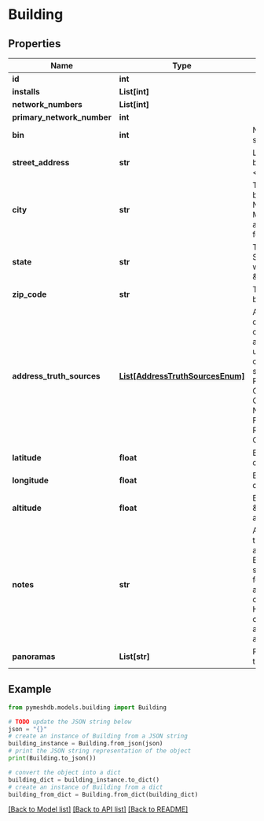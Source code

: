 # Building


## Properties

Name | Type | Description | Notes
------------ | ------------- | ------------- | -------------
**id** | **int** |  | [readonly] 
**installs** | **List[int]** |  | [readonly] 
**network_numbers** | **List[int]** |  | [readonly] 
**primary_network_number** | **int** |  | [optional] 
**bin** | **int** | NYC DOB Identifier for the structure containing this building | [optional] 
**street_address** | **str** | Line 1 only of the address of this building: i.e. &lt;house num&gt; &lt;street&gt; | [optional] 
**city** | **str** | The name of the borough this building is in for buildings within NYC, \&quot;New York\&quot; for Manhattan to match street addresses. The actual city name for anything outside NYC | [optional] 
**state** | **str** | The 2 letter abreviation of the US State this building is contained within, e.g. \&quot;NY\&quot; or \&quot;NJ\&quot; | [optional] 
**zip_code** | **str** | The five digit ZIP code this building is contained within | [optional] 
**address_truth_sources** | [**List[AddressTruthSourcesEnum]**](AddressTruthSourcesEnum.md) | A list of strings that answers the question: How was the content ofthe street address, city, state, and ZIP fields determined? This is useful in understanding the level of validation applied to spreadsheet imported data. Possible values are: OSMNominatim, OSMNominatimZIPOnly, NYCPlanningLabs, PeliasStringParsing, ReverseGeocodeFromCoordinates. Check the import script for details | 
**latitude** | **float** | Building latitude in decimal degrees | 
**longitude** | **float** | Building longitude in decimal degrees | 
**altitude** | **float** | Building rooftop altitude in \&quot;absolute\&quot; meters above mean sea level | [optional] 
**notes** | **str** | A free-form text description of this building, to track any additional information. For Buidings imported from the spreadsheet, this starts with a formatted block of information about the import process and original spreadsheet data. However this structure can be changed by admins at any time and should not be relied on by automated systems.  | [optional] 
**panoramas** | **List[str]** | Panoramas taken from the roof of this Building | [optional] 

## Example

```python
from pymeshdb.models.building import Building

# TODO update the JSON string below
json = "{}"
# create an instance of Building from a JSON string
building_instance = Building.from_json(json)
# print the JSON string representation of the object
print(Building.to_json())

# convert the object into a dict
building_dict = building_instance.to_dict()
# create an instance of Building from a dict
building_from_dict = Building.from_dict(building_dict)
```
[[Back to Model list]](../README.md#documentation-for-models) [[Back to API list]](../README.md#documentation-for-api-endpoints) [[Back to README]](../README.md)


